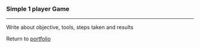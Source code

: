 ### Simple 1 player Game
***

Write about objective, tools, steps taken and results
 
 
Return to [portfolio](../../../../) 
